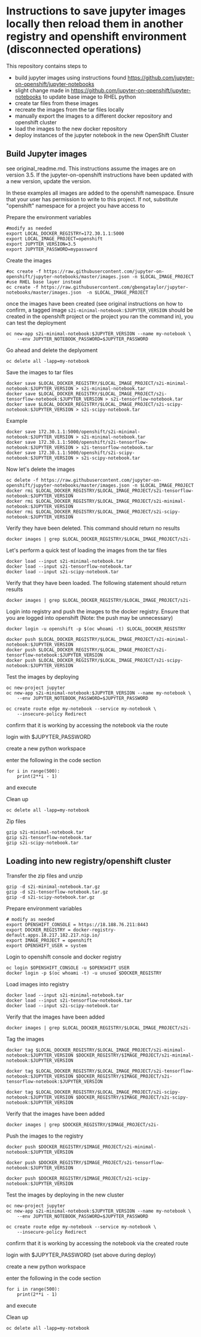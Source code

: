 Instructions to save jupyter images locally then reload them in another registry and openshift environment (disconnected operations)
=================================================================================================

This repository contains steps to 
* build jupyter images using instructions found https://github.com/jupyter-on-openshift/jupyter-notebooks
* slight change made in https://github.com/jupyter-on-openshift/jupyter-notebooks to update base image to RHEL python
* create tar files from these images
* recreate the images from the tar files locally
* manually export the images to a different docker repository and openshift cluster
* load the images to the new docker repository
* deploy instances of the jupyter notebook in the new OpenShift Cluster


Build Jupyter images
-----------------------------
see original_readme.md. This instructions assume the images are on version 3.5. If the jupyter-on-openshift instructions have been updated with a new version, update the version.

In these examples all images are added to the openshift namespace. Ensure that your user has permission to write to this project. If not, substitute "openshift" namespace for a project you have access to


Prepare the environment variables
```
#modify as needed
export LOCAL_DOCKER_REGISTRY=172.30.1.1:5000
export LOCAL_IMAGE_PROJECT=openshift
export JUPYTER_VERSION=3.5
export JUPYTER_PASSWORD=mypassword
```

Create the images
```
#oc create -f https://raw.githubusercontent.com/jupyter-on-openshift/jupyter-notebooks/master/images.json -n $LOCAL_IMAGE_PROJECT
#use RHEL base layer instead
oc create -f https://raw.githubusercontent.com/gbengataylor/jupyter-notebooks/master/images.json  -n $LOCAL_IMAGE_PROJECT
```

once the images have been created (see original instructions on how to confirm, a tagged image ``s2i-minimal-notebook:$JUPYTER_VERSION`` should be created in the openshift project or the project you ran the command in), you can test the deployment

```
oc new-app s2i-minimal-notebook:$JUPYTER_VERSION --name my-notebook \
    --env JUPYTER_NOTEBOOK_PASSWORD=$JUPYTER_PASSWORD
```

Go ahead and delete the deplyoment 

```
oc delete all -lapp=my-notebook
```



Save the images to tar files

```
docker save $LOCAL_DOCKER_REGISTRY/$LOCAL_IMAGE_PROJECT/s2i-minimal-notebook:$JUPYTER_VERSION > s2i-minimal-notebook.tar
docker save $LOCAL_DOCKER_REGISTRY/$LOCAL_IMAGE_PROJECT/s2i-tensorflow-notebook:$JUPYTER_VERSION > s2i-tensorflow-notebook.tar
docker save $LOCAL_DOCKER_REGISTRY/$LOCAL_IMAGE_PROJECT/s2i-scipy-notebook:$JUPYTER_VERSION > s2i-scipy-notebook.tar
```

Example
```
docker save 172.30.1.1:5000/openshift/s2i-minimal-notebook:$JUPYTER_VERSION > s2i-minimal-notebook.tar
docker save 172.30.1.1:5000/openshift/s2i-tensorflow-notebook:$JUPYTER_VERSION > s2i-tensorflow-notebook.tar
docker save 172.30.1.1:5000/openshift/s2i-scipy-notebook:$JUPYTER_VERSION > s2i-scipy-notebook.tar
```

Now let's delete the images
```
oc delete -f https://raw.githubusercontent.com/jupyter-on-openshift/jupyter-notebooks/master/images.json -n $LOCAL_IMAGE_PROJECT
docker rmi $LOCAL_DOCKER_REGISTRY/$LOCAL_IMAGE_PROJECT/s2i-tensorflow-notebook:$JUPYTER_VERSION
docker rmi $LOCAL_DOCKER_REGISTRY/$LOCAL_IMAGE_PROJECT/s2i-minimal-notebook:$JUPYTER_VERSION
docker rmi $LOCAL_DOCKER_REGISTRY/$LOCAL_IMAGE_PROJECT/s2i-scipy-notebook:$JUPYTER_VERSION
```

Verify they have been deleted. This command should return no results

```
docker images | grep $LOCAL_DOCKER_REGISTRY/$LOCAL_IMAGE_PROJECT/s2i-
```


Let's perform a quick test of loading the images from the tar files
```
docker load --input s2i-minimal-notebook.tar
docker load --input s2i-tensorflow-notebook.tar
docker load --input s2i-scipy-notebook.tar
```

Verify that they have been loaded. The following statement should return results
```
docker images | grep $LOCAL_DOCKER_REGISTRY/$LOCAL_IMAGE_PROJECT/s2i-
```

Login into registry and push the images to the docker registry. Ensure that you are logged into openshift (Note: the push may be unnecessary)
```
docker login -u openshift -p $(oc whoami -t) $LOCAL_DOCKER_REGISTRY

docker push $LOCAL_DOCKER_REGISTRY/$LOCAL_IMAGE_PROJECT/s2i-minimal-notebook:$JUPYTER_VERSION
docker push $LOCAL_DOCKER_REGISTRY/$LOCAL_IMAGE_PROJECT/s2i-tensorflow-notebook:$JUPYTER_VERSION
docker push $LOCAL_DOCKER_REGISTRY/$LOCAL_IMAGE_PROJECT/s2i-scipy-notebook:$JUPYTER_VERSION
```

Test the images by deploying
```
oc new-project jupyter
oc new-app s2i-minimal-notebook:$JUPYTER_VERSION --name my-notebook \
    --env JUPYTER_NOTEBOOK_PASSWORD=$JUPYTER_PASSWORD

oc create route edge my-notebook --service my-notebook \
    --insecure-policy Redirect
```
confirm that it is working by accessing the notebook via the route

login with $JUPYTER_PASSWORD  

create a new python workspace

enter the following in the code section

```
for i in range(500):
    print(2**i - 1)
```

and execute

Clean up
```
oc delete all -lapp=my-notebook
```

Zip files
```
gzip s2i-minimal-notebook.tar
gzip s2i-tensorflow-notebook.tar
gzip s2i-scipy-notebook.tar
```


Loading into new registry/openshift cluster
-------------------------------------------
Transfer the zip files and unzip

```
gzip -d s2i-minimal-notebook.tar.gz
gzip -d s2i-tensorflow-notebook.tar.gz
gzip -d s2i-scipy-notebook.tar.gz
```

Prepare environment variables
```
# modify as needed 
export OPENSHIFT_CONSOLE = https://18.188.76.211:8443
export DOCKER_REGISTRY = docker-registry-default.apps.18.217.182.217.nip.io/
export IMAGE_PROJECT = openshift
export OPENSHIFT_USER = system
```
Login to openshift console and docker registry
```
oc login $OPENSHIFT_CONSOLE -u $OPENSHIFT_USER
docker login -p $(oc whoami -t) -u unused $DOCKER_REGISTRY
```

Load images into registry
```
docker load --input s2i-minimal-notebook.tar
docker load --input s2i-tensorflow-notebook.tar
docker load --input s2i-scipy-notebook.tar
```

Verify that the images have been added
```
docker images | grep $LOCAL_DOCKER_REGISTRY/$LOCAL_IMAGE_PROJECT/s2i-
```

Tag the images
```
docker tag $LOCAL_DOCKER_REGISTRY/$LOCAL_IMAGE_PROJECT/s2i-minimal-notebook:$JUPYTER_VERSION $DOCKER_REGISTRY/$IMAGE_PROJECT/s2i-minimal-notebook:$JUPYTER_VERSION

docker tag $LOCAL_DOCKER_REGISTRY/$LOCAL_IMAGE_PROJECT/s2i-tensorflow-notebook:$JUPYTER_VERSION $DOCKER_REGISTRY/$IMAGE_PROJECT/s2i-tensorflow-notebook:$JUPYTER_VERSION

docker tag $LOCAL_DOCKER_REGISTRY/$LOCAL_IMAGE_PROJECT/s2i-scipy-notebook:$JUPYTER_VERSION $DOCKER_REGISTRY/$IMAGE_PROJECT/s2i-scipy-notebook:$JUPYTER_VERSION
```

Verify that the images have been added
```
docker images | grep $DOCKER_REGISTRY/$IMAGE_PROJECT/s2i-
```

Push the images to the registry
```
docker push $DOCKER_REGISTRY/$IMAGE_PROJECT/s2i-minimal-notebook:$JUPYTER_VERSION

docker push $DOCKER_REGISTRY/$IMAGE_PROJECT/s2i-tensorflow-notebook:$JUPYTER_VERSION

docker push $DOCKER_REGISTRY/$IMAGE_PROJECT/s2i-scipy-notebook:$JUPYTER_VERSION
```

Test the images by deploying in the new cluster
```
oc new-project jupyter
oc new-app s2i-minimal-notebook:$JUPYTER_VERSION --name my-notebook \
    --env JUPYTER_NOTEBOOK_PASSWORD=$JUPYTER_PASSWORD

oc create route edge my-notebook --service my-notebook \
    --insecure-policy Redirect
```
confirm that it is working by accessing the notebook via the created route

login with $JUPYTER_PASSWORD (set above during deploy)

create a new python workspace

enter the following in the code section

```
for i in range(500):
    print(2**i - 1)
```

and execute

Clean up
```
oc delete all -lapp=my-notebook
```




